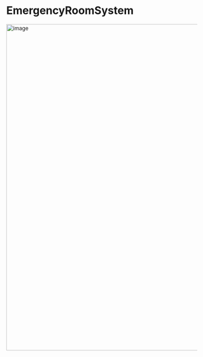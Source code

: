 # EmergencyRoomSystem

<img width="1600" height="860" alt="image" src="https://github.com/user-attachments/assets/f3a25cf4-98d3-41ba-a933-df7e0d0ec47f" />

